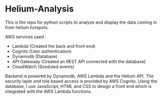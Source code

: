 # Helium-Analysis
This is the repo for python scripts to analyze and display the data coming in from helium hotspots. 

AWS services used : 
- Lambda (Created the back and front end)
- Cognito (User authentication)
- Dynamodb (Database)
- API Gatewaay (Created an REST API connected with the database)
- CloudWatch (Sceduled events)

Backend is powered by Dynamodb, AWS Lambda and the Helium API. The security layer and role based access is provided by AWS Cognito. Using the database, I use JavaScript, HTML and CSS to design a front end which is integrated with the AWS Lambda functions. 


